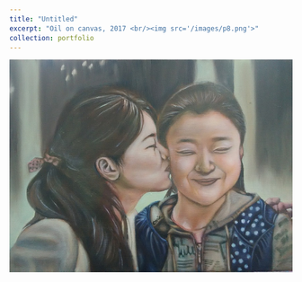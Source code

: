 ```yaml
---
title: "Untitled"
excerpt: "Oil on canvas, 2017 <br/><img src='/images/p8.png'>"
collection: portfolio
---
```



![p8](/images/p8.jpg)
